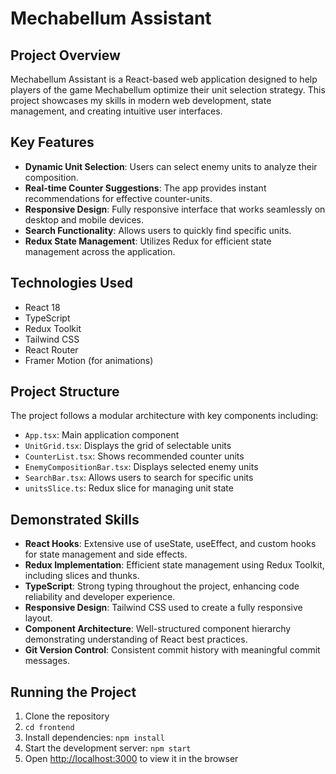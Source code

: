 # Mechabellum Assistant

## Project Overview

Mechabellum Assistant is a React-based web application designed to help players of the game Mechabellum optimize their unit selection strategy. This project showcases my skills in modern web development, state management, and creating intuitive user interfaces.

## Key Features

- **Dynamic Unit Selection**: Users can select enemy units to analyze their composition.
- **Real-time Counter Suggestions**: The app provides instant recommendations for effective counter-units.
- **Responsive Design**: Fully responsive interface that works seamlessly on desktop and mobile devices.
- **Search Functionality**: Allows users to quickly find specific units.
- **Redux State Management**: Utilizes Redux for efficient state management across the application.

## Technologies Used

- React 18
- TypeScript
- Redux Toolkit
- Tailwind CSS
- React Router
- Framer Motion (for animations)

## Project Structure

The project follows a modular architecture with key components including:

- `App.tsx`: Main application component
- `UnitGrid.tsx`: Displays the grid of selectable units
- `CounterList.tsx`: Shows recommended counter units
- `EnemyCompositionBar.tsx`: Displays selected enemy units
- `SearchBar.tsx`: Allows users to search for specific units
- `unitsSlice.ts`: Redux slice for managing unit state

## Demonstrated Skills

- **React Hooks**: Extensive use of useState, useEffect, and custom hooks for state management and side effects.
- **Redux Implementation**: Efficient state management using Redux Toolkit, including slices and thunks.
- **TypeScript**: Strong typing throughout the project, enhancing code reliability and developer experience.
- **Responsive Design**: Tailwind CSS used to create a fully responsive layout.
- **Component Architecture**: Well-structured component hierarchy demonstrating understanding of React best practices.
- **Git Version Control**: Consistent commit history with meaningful commit messages.

## Running the Project

1. Clone the repository
2. `cd frontend`
3. Install dependencies: `npm install`
4. Start the development server: `npm start`
5. Open [http://localhost:3000](http://localhost:3000) to view it in the browser
